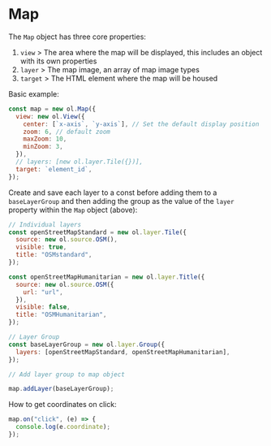 # Map

The `Map` object has three core properties:

1. `view` > The area where the map will be displayed, this includes an object with its own properties
2. `layer` > The map image, an array of map image types
3. `target` > The HTML element where the map will be housed

Basic example:

```js
const map = new ol.Map({
  view: new ol.View({
    center: [`x-axis`, `y-axis`], // Set the default display position
    zoom: 6, // default zoom
    maxZoom: 10,
    minZoom: 3,
  }),
  // layers: [new ol.layer.Tile({})],
  target: `element_id`,
});
```

Create and save each layer to a const before adding them to a `baseLayerGroup` and then adding the group as the value of the `layer` property within the `Map` object (above):

```js
// Individual layers
const openStreetMapStandard = new ol.layer.Tile({
  source: new ol.source.OSM(),
  visible: true,
  title: "OSMstandard",
});

const openStreetMapHumanitarian = new ol.layer.Title({
  source: new ol.source.OSM({
    url: "url",
  }),
  visible: false,
  title: "OSMHumanitarian",
});

// Layer Group
const baseLayerGroup = new ol.layer.Group({
  layers: [openStreetMapStandard, openStreetMapHumanitarian],
});

// Add layer group to map object

map.addLayer(baseLayerGroup);
```

How to get coordinates on click:

```js
map.on("click", (e) => {
  console.log(e.coordinate);
});
```
